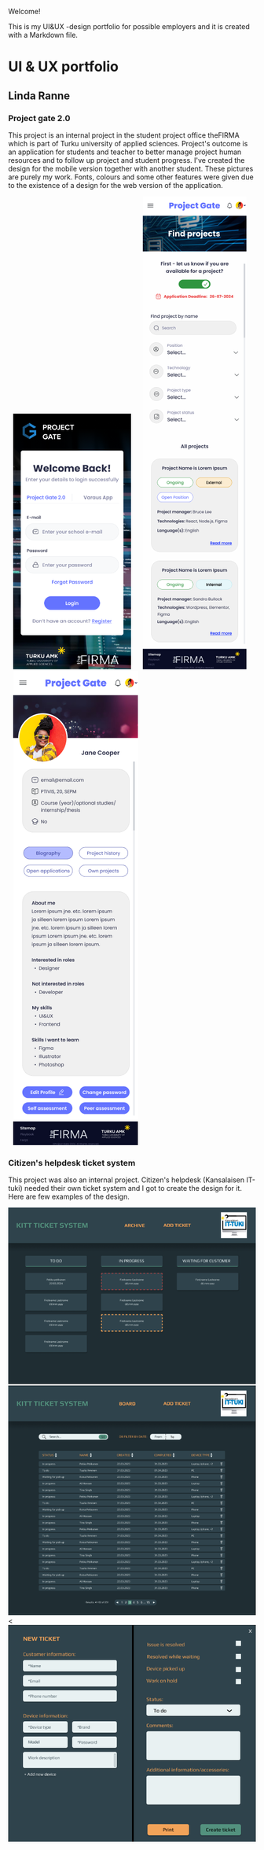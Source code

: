 Welcome!

This is my UI&UX -design portfolio for possible employers and it is created with a Markdown file.

# UI & UX portfolio
## Linda Ranne


### Project gate 2.0
This project is an internal project in the student project office theFIRMA which is part of Turku university of applied sciences. 
Project's outcome is an application for students and teacher to better manage project human resources and to follow up project and student progress. 
I've created the design for the mobile version together with another student. These pictures are purely my work. 
Fonts, colours and some other features were given due to the existence of a design for the web version of the application. 

<p>
<img src= "Public/PG_Sign_In.png" alt="Sign in page" width="240" heigth="520" hspace="10" vertical-align: bottom>
<img src= "Public/PG_Find_Projects.png" alt= "Find projects page" width="211" heigth="962" hspace="10">
<img src= "Public/PG_Profile_Page.png" alt= "Profile page" width="254" heigth="965" hspace="10">
</p>


### Citizen's helpdesk ticket system
This project was also an internal project. Citizen's helpdesk (Kansalaisen IT-tuki) needed their own ticket system
and I got to create the design for it. Here are few examples of the design.

<p>
<img src= "Public/KITT_Front_Page.png" alt="Front page" width="719" heigth="512">
<img src= "Public/KITT_Archive.png" alt="Archive page" width="721" heigth="668">
<<img src= "Public/KITT_New_Ticket.png" alt="new ticket" width="720" heigth="630">
</p>
